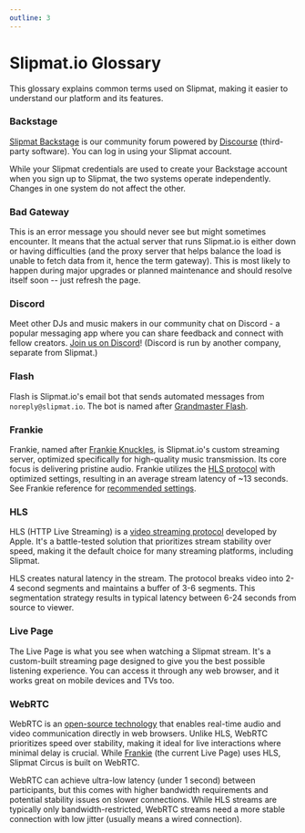 ```yaml
---
outline: 3
---
```


# Slipmat.io Glossary

This glossary explains common terms used on Slipmat, making it easier to understand our platform and its features.

### Backstage

[Slipmat Backstage](https://backstage.slipmat.io) is our community forum powered by [Discourse](https://www.discourse.org) (third-party software). You can log in using your Slipmat account.

While your Slipmat credentials are used to create your Backstage account when you sign up to Slipmat, the two systems operate independently. Changes in one system do not affect the other.

### Bad Gateway

This is an error message you should never see but might sometimes encounter. It means that the actual server that runs Slipmat.io is either down or having difficulties (and the proxy server that helps balance the load is unable to fetch data from it, hence the term gateway). This is most likely to happen during major upgrades or planned maintenance and should resolve itself soon -- just refresh the page.

### Discord

Meet other DJs and music makers in our community chat on Discord - a popular messaging app where you can share feedback and connect with fellow creators. [Join us on Discord](https://discord.gg/PCSwhkZ)! (Discord is run by another company, separate from Slipmat.)

### Flash

Flash is Slipmat.io's email bot that sends automated messages from `noreply@slipmat.io`. The bot is named after [Grandmaster Flash](https://en.wikipedia.org/wiki/Grandmaster_Flash).

### Frankie

Frankie, named after [Frankie Knuckles](https://en.wikipedia.org/wiki/Frankie_Knuckles), is Slipmat.io's custom streaming server, optimized specifically for high-quality music transmission. Its core focus is delivering pristine audio. Frankie utilizes the [HLS protocol](#hls) with optimized settings, resulting in an average stream latency of ~13 seconds. See Frankie reference for [recommended settings](/reference/frankie/).

### HLS

HLS (HTTP Live Streaming) is a [video streaming protocol](https://en.wikipedia.org/wiki/HTTP_Live_Streaming) developed by Apple. It's a battle-tested solution that prioritizes stream stability over speed, making it the default choice for many streaming platforms, including Slipmat.

HLS creates natural latency in the stream. The protocol breaks video into 2-4 second segments and maintains a buffer of 3-6 segments. This segmentation strategy results in typical latency between 6-24 seconds from source to viewer.

### Live Page

The Live Page is what you see when watching a Slipmat stream. It's a custom-built streaming page designed to give you the best possible listening experience. You can access it through any web browser, and it works great on mobile devices and TVs too.

### WebRTC

WebRTC is an [open-source technology](https://webrtc.org/) that enables real-time audio and video communication directly in web browsers. Unlike HLS, WebRTC prioritizes speed over stability, making it ideal for live interactions where minimal delay is crucial. While [Frankie](#frankie) (the current Live Page) uses HLS, Slipmat Circus is built on WebRTC.

WebRTC can achieve ultra-low latency (under 1 second) between participants, but this comes with higher bandwidth requirements and potential stability issues on slower connections. While HLS streams are typically only bandwidth-restricted, WebRTC streams need a more stable connection with low jitter (usually means a wired connection).
